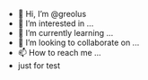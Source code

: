 - 👋 Hi, I’m @greolus
- 👀 I’m interested in ...
- 🌱 I’m currently learning ...
- 💞️ I’m looking to collaborate on ...
- 📫 How to reach me ...
- just for test

<!---
greolus/greolus is a ✨ special ✨ repository because its `README.md` (this file) appears on your GitHub profile.
You can click the Preview link to take a look at your changes.
--->

